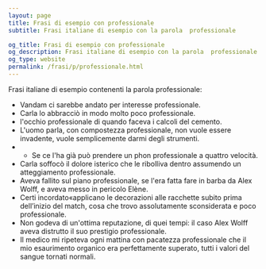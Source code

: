 ```yaml
---
layout: page
title: Frasi di esempio con professionale 
subtitle: Frasi italiane di esempio con la parola  professionale

og_title: Frasi di esempio con professionale 
og_description: Frasi italiane di esempio con la parola  professionale
og_type: website
permalink: /frasi/p/professionale.html
---
```


Frasi italiane di esempio contenenti la parola professionale:


- Vandam ci sarebbe andato per interesse professionale.
- Carla lo abbracciò in modo molto poco professionale.
- l'occhio professionale di quando faceva i calcoli del cemento.
- L'uomo parla, con compostezza professionale, non vuole essere invadente, vuole semplicemente darmi degli strumenti.
- - Se ce l'ha già può prendere un phon professionale a quattro velocità.
- Carla soffocò il dolore isterico che le ribolliva dentro assumendo un atteggiamento professionale.
- Aveva fallito sul piano professionale, se l'era fatta fare in barba da Alex Wolff, e aveva messo in pericolo Elène.
- Certi incordato«applicano le decorazioni alle racchette subito prima dell’inizio del match, cosa che trovo assolutamente sconsiderata e poco professionale.
- Non godeva di un'ottima reputazione, di quei tempi: il caso Alex Wolff aveva distrutto il suo prestigio professionale.
- Il medico mi ripeteva ogni mattina con pacatezza professionale che il mio esaurimento organico era perfettamente superato, tutti i valori del sangue tornati normali.
